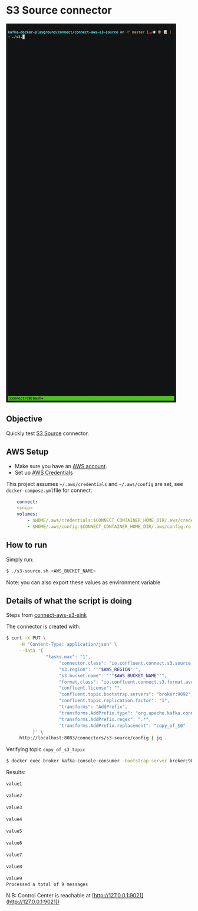 # S3 Source connector

![asciinema](https://github.com/vdesabou/gifs/blob/master/connect/connect-aws-s3-source/asciinema.gif?raw=true)

## Objective

Quickly test [S3 Source](https://docs.confluent.io/current/connect/kafka-connect-aws-s3-source/index.html) connector.



## AWS Setup

* Make sure you have an [AWS account](https://docs.aws.amazon.com/streams/latest/dev/before-you-begin.html#setting-up-sign-up-for-aws).
* Set up [AWS Credentials](https://docs.confluent.io/current/connect/kafka-connect-kinesis/quickstart.html#aws-credentials)

This project assumes `~/.aws/credentials` and `~/.aws/config` are set, see `docker-compose.yml`file for connect:

```yaml
    connect:
    <snip>
    volumes:
        - $HOME/.aws/credentials:$CONNECT_CONTAINER_HOME_DIR/.aws/credentials:ro
        - $HOME/.aws/config:$CONNECT_CONTAINER_HOME_DIR/.aws/config:ro
```


## How to run

Simply run:

```bash
$ ./s3-source.sh <AWS_BUCKET_NAME>
```

Note: you can also export these values as environment variable

## Details of what the script is doing


Steps from [connect-aws-s3-sink](connect/connect-aws-s3-sink/README.md)


The connector is created with:

```bash
$ curl -X PUT \
     -H "Content-Type: application/json" \
     --data '{
               "tasks.max": "1",
                    "connector.class": "io.confluent.connect.s3.source.S3SourceConnector",
                    "s3.region": "'"$AWS_REGION"'",
                    "s3.bucket.name": "'"$AWS_BUCKET_NAME"'",
                    "format.class": "io.confluent.connect.s3.format.avro.AvroFormat",
                    "confluent.license": "",
                    "confluent.topic.bootstrap.servers": "broker:9092",
                    "confluent.topic.replication.factor": "1",
                    "transforms": "AddPrefix",
                    "transforms.AddPrefix.type": "org.apache.kafka.connect.transforms.RegexRouter",
                    "transforms.AddPrefix.regex": ".*",
                    "transforms.AddPrefix.replacement": "copy_of_$0"
          }' \
     http://localhost:8083/connectors/s3-source/config | jq .
```

Verifying topic `copy_of_s3_topic`

```bash
$ docker exec broker kafka-console-consumer -bootstrap-server broker:9092 --topic copy_of_s3_topic --from-beginning --max-messages 9
```

Results:

```
value1

value2

value3

value4

value5

value6

value7

value8

value9
Processed a total of 9 messages
```

N.B: Control Center is reachable at [http://127.0.0.1:9021](http://127.0.0.1:9021])
